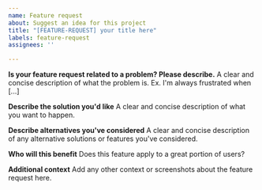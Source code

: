 ```yaml
---
name: Feature request
about: Suggest an idea for this project
title: "[FEATURE-REQUEST] your title here"
labels: feature-request
assignees: ''

---
```


**Is your feature request related to a problem? Please describe.**
A clear and concise description of what the problem is. Ex. I'm always frustrated when [...]

**Describe the solution you'd like**
A clear and concise description of what you want to happen.

**Describe alternatives you've considered**
A clear and concise description of any alternative solutions or features you've considered.

**Who will this benefit**
Does this feature apply to a great portion of users?

**Additional context**
Add any other context or screenshots about the feature request here.
